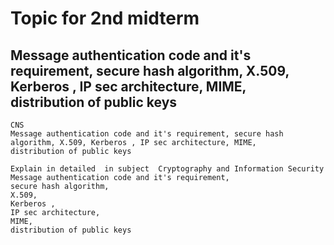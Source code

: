 # Topic for 2nd midterm
## Message authentication code and it's requirement, secure hash algorithm, X.509, Kerberos , IP sec architecture, MIME, distribution of public keys

```
CNS
Message authentication code and it's requirement, secure hash algorithm, X.509, Kerberos , IP sec architecture, MIME, distribution of public keys
```
```
Explain in detailed  in subject  Cryptography and Information Security 
Message authentication code and it's requirement,
secure hash algorithm,
X.509,
Kerberos ,
IP sec architecture, 
MIME,
distribution of public keys
```
